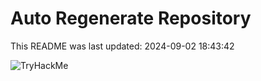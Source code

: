 # Auto Regenerate Repository

This README was last updated: 2024-09-02 18:43:42

 ![TryHackMe](https://tryhackme.com/badge/533634)